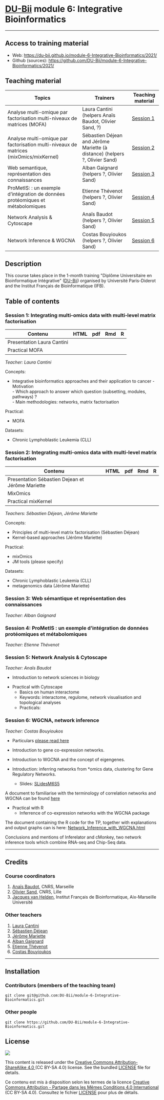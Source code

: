 # [DU-Bii](https://du-bii.github.io/accueil/) module 6: Integrative Bioinformatics

----------------------------------------------------------------


## Access to training material

- Web: <https://du-bii.github.io/module-6-Integrative-Bioinformatics/2021/>
- Github (sources): <https://github.com/DU-Bii/module-6-Integrative-Bioinformatics/2021/>


## Teaching material

| Topics | Trainers  | Teaching material |
|--------------------------------------------|----------------------------|------------|
| Analyse multi-omique par factorisation multi-niveaux de matrices (MOFA) | Laura Cantini (helpers Anaïs Baudot, Olivier Sand, ?)| [Session 1](session1)  |
| Analyse multi-omique par factorisation multi-niveaux de matrices (mixOmics/mixKernel) | Sébastien Déjean and Jérôme Mariette (à distance) (helpers ?, Olivier Sand) | [Session 2](session2)  |
| Web semantique, représentation des connaissances | Alban Gaignard (helpers ?, Olivier Sand) |[Session 3](session3)  |
| ProMetIS: : un exemple d’intégration de données protéomiques et métabolomiques | Etienne Thévenot (helpers ?, Olivier Sand) |[Session 4](session4)  |
| Network Analysis & Cytoscape | Anaïs Baudot (helpers ?, Olivier Sand)| [Session 5](session5) |
| Network Inference & WGCNA | Costas Bouyioukos (helpers ?, Olivier Sand) | [Session 6](session6)  |

## Description

This course takes place in the 1-month training "Diplôme Universitaire en Bioinformatique Intégrative" ([DU-Bii](https://du-bii.github.io/accueil/)) organised by Université Paris-Diderot and the Institut Français de Bioinformatique (IFB).

<!--- 
### Pre-requisites

All participants are encouraged to follow the two introductory videos and read the review in the Paris Diderot course "Moodle" page.
<https://moodlesupd.script.univ-paris-diderot.fr/mod/page/view.php?id=167920>

### Skills acquired during this course

At the end of this course, trainees should be able to do the following: $

- ...


### Concepts covered

- ....

--->

## Table of contents

### Session 1: Integrating multi-omics data with multi-level matrix factorisation
        
| Contenu | HTML | pdf | Rmd | R |
|--------------------------------------------------|------|------|-----|-----|
| Presentation Laura Cantini |  | <!---[Slides](../2019/Session2-3/Cantini_DU-Bii_module6.pdf) --> |  |
| Practical MOFA |<!--- [html](../2019/Session2-3/practical_MOFA.html) -->|  | <!---[Rmd](https://raw.githubusercontent.com/DU-Bii/module-6-Integrative-Bioinformatics/master/2019/Session2-3/practical_MOFA.Rmd) --> |


*Teacher: Laura Cantini*

Concepts:

- Integrative bioinformatics approaches and their application to cancer
       - Motivation  
       - Which approach to answer which question (subsetting, modules, pathways) ?  
       - Main methodologies: networks, matrix factorisation  

Practical:

- MOFA

Datasets:
- Chronic Lymphoblastic Leukemia (CLL)


### Session 2: Integrating multi-omics data with multi-level matrix factorisation
        
| Contenu | HTML | pdf | Rmd | R |
|--------------------------------------------------|------|------|-----|-----|
| Presentation Sébastien Dejean et Jérôme Mariette |  | <!---[Slides](../2019/Session2-3/DUBii_SD_JM.pdf) --> |  |
| MixOmics |  |<!--- [Slides](../2019/Session2-3/slide_mixOmics_2018.pdf)--> |  | <!---[R](../2019/Session2-3/TP_mixOmics_DUBii.R)  -->|
| Practical mixKernel | <!---[html](../2019/Session2-3/TP_mixKernel_DUBii.html)--> |  | <!---[Rmd](https://raw.githubusercontent.com/DU-Bii/module-6-Integrative-Bioinformatics/master/2019/Session2-3/TP_mixKernel_DUBii.Rmd) --> |

*Teachers: Sébastien Déjean, Jérôme Mariette*

Concepts:

- Principles of multi-level matrix factorisation (Sébastien Déjean)
- Kernel-based approaches (Jérôme Mariette)

Practical:

- mixOmics
- JM tools (please specify)

Datasets:
- Chronic Lymphoblastic Leukemia (CLL)
- metagenomics data (Jérôme Mariette)

### Session 3: Web sémantique et représentation des connaissances

*Teacher: Alban Gaignard*


### Session 4: ProMetIS : un exemple d’intégration de données protéomiques et métabolomiques

*Teacher: Etienne Thévenot*


### Session 5: Network Analysis & Cytoscape

*Teacher: Anaïs Baudot*

- Introduction to network sciences in biology

<!---
    - Vidéo cours 1: [Cours](https://www.youtube.com/watch?v=Khv0tK6RGew&feature=youtu.be)
    - Slides cours 1: [Slides](session3/Cours1_DUBii_M6_Networks.pdf)
    - Vidéo cours 2: [Cours](https://www.youtube.com/watch?v=V5jizup7TDo&feature=youtu.be)
    - Slides cours 2: [Slides](session3/Cours2_DUBii_M6_Networks.pdf)
 -->
 
- Practical with Cytoscape
    - Basics on human interactome
    - Keywords: interactome, regulome, network visualisation and topological analyses
    - Practicals: <!---[Tuto](session3/TPCytoscape.pdf)-->


### Session 6: WGCNA, network inference

*Teacher: Costas Bouyioukos*

- Particulars [please read here](session5/README.md)

- Introduction to gene co-expression networks.
- Introduction to WGCNA and the concept of eigengenes.
- Introduction: inferring networks from \*omics data, clustering for Gene Regulatory Networks.
    - Slides: [SLidesM6S5](session5/WGCNA_seance5.pdf)

 A document to familiarise with the terminology of correlation networks and WGCNA can be found [here](https://horvath.genetics.ucla.edu/html/CoexpressionNetwork/Rpackages/WGCNA/Tutorials/Simulated-00-Background.pdf)

- Practical with R
    - Inferrence of co-expression networks with the WGCNA package

 The document containing the R code for the TP, together with explanations and output graphs can is here: [Network_Inference_with_WGCNA.html](session5/Network_Inference_with_WGCNA.html)


Conclusions and mentions of Inferelator and cMonkey, two network inference tools which combine RNA-seq and Chip-Seq data.



----------------------------------------------------------------

## Credits

### Course coordinators

1. [Anaïs Baudot](https://orcid.org/0000-0003-0885-7933), CNRS, Marseille
2. [Olivier Sand](https://orcid.org/0000-0003-1465-1640), CNRS, Lille
3. [Jacques van Helden](https://orcid.org/0000-0002-8799-8584), Institut Français de Bioinformatique, Aix-Marseille Université


### Other teachers

1. [Laura Cantini](https://orcid.org/0000-0001-6360-4440)
2. [Sébastien Déjean](https://orcid.org/0000-0001-9610-5306)
3. [Jérôme Mariette](https://orcid.org/0000-0002-6161-4044)
4. [Alban Gaignard](https://orcid.org/0000-0002-3597-8557)
5. [Etienne Thévenot](https://orcid.org/0000-0003-1019-4577)
6. [Costas Bouyioukos](https://orcid.org/0000-0002-7443-3736)

----------------------------------------------------------------

## Installation


### Contributors (members of the teaching team)

```{bash}
git clone git@github.com:DU-Bii/module-6-Integrative-Bioinformatics.git
```
### Other people

```{bash}
git clone https://github.com/DU-Bii/module-6-Integrative-Bioinformatics.git
```


## License

![](../img/CC-BY-SA.png)


This content is released under the [Creative Commons Attribution-ShareAlike 4.0 ](https://creativecommons.org/licenses/by-sa/4.0/deed.en) (CC BY-SA 4.0) license. See the bundled [LICENSE](LICENSE.txt) file for details.

Ce contenu est mis à disposition selon les termes de la licence [Creative Commons Attribution - Partage dans les Mêmes Conditions 4.0 International](https://creativecommons.org/licenses/by-sa/4.0/deed.fr) (CC BY-SA 4.0). Consultez le fichier [LICENSE](LICENSE.txt) pour plus de détails.
